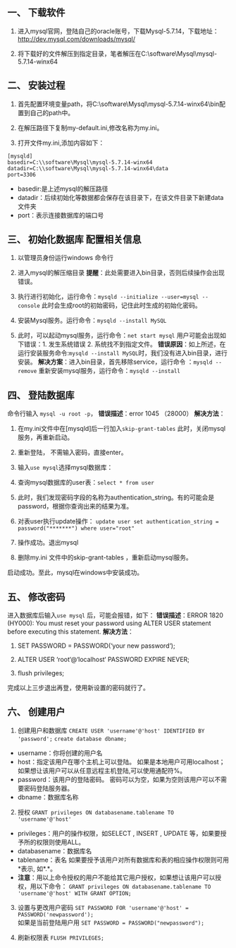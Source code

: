 一、 下载软件
------
1. 进入mysql官网，登陆自己的oracle账号，下载Mysql-5.7.14，下载地址：http://dev.mysql.com/downloads/mysql/

2. 将下载好的文件解压到指定目录，笔者解压在C:\software\Mysql\mysql-5.7.14-winx64 

二、 安装过程
------
1. 首先配置环境变量path，将C:\software\Mysql\mysql-5.7.14-winx64\bin配置到自己的path中。

2. 在解压路径下复制my-default.ini,修改名称为my.ini。

3. 打开文件my.ini,添加内容如下：
```
[mysqld]
basedir=C:\\software\Mysql\mysql-5.7.14-winx64
datadir=C:\\software\Mysql\mysql-5.7.14-winx64\data
port=3306
``` 
 - basedir:是上述mysql的解压路径 
 - datadir：后续初始化等数据都会保存在该目录下，在该文件目录下新建data文件夹
 - port：表示连接数据库的端口号

三、 初始化数据库 配置相关信息
----------------
1. 以管理员身份运行windows 命令行

2. 进入mysql的解压缩目录
**提醒**：此处需要进入bin目录，否则后续操作会出现错误。


3. 执行进行初始化，运行命令：`mysqld --initialize --user=mysql --console`
此时会生成root的初始密码，记住此时生成的初始化密码。

4. 安装Mysql服务。运行命令：`mysqld --install MySQL`

5. 此时，可以起动mysql服务，运行命令：`net start mysql`
用户可能会出现如下错误：1. 发生系统错误 2. 系统找不到指定文件。
**错误原因**：如上所述，在运行安装服务命令:`mysqld --install MySQL`时，我们没有进入bin目录，进行安装。
**解决方案**：进入bin目录，首先移除service，运行命令 ：`mysqld --remove` 
重新安装mysql服务，运行命令：`mysqld --install `

四、 登陆数据库
------------

命令行输入   `mysql -u root -p`，
**错误描述**：error 1045 （28000）
**解决方法**：

1. 在my.ini文件中在[mysqld]后一行加入`skip-grant-tables`
此时，关闭mysql服务，再重新启动。  
 
2. 重新登陆， 不需输入密码，直接enter。
 
3. 输入`use mysql`选择mysql数据库：

4. 查询mysql数据库的user表：`select * from user`

5. 此时，我们发现密码字段的名称为authentication_string。有的可能会是password，根据你查询出来的结果为准。

6. 对表user执行update操作： `update user set authentication_string = password("*******") where user="root"  ` 
  
7. 操作成功。退出mysql
 
8. 删除my.ini 文件中的skip-grant-tables ，重新启动mysql服务。

启动成功。至此，mysql在windows中安装成功。

五、 修改密码
-------
进入数据库后输入`use mysql` 后，可能会报错，如下：
**错误描述**：ERROR 1820 (HY000): You must reset your password using ALTER USER statement before executing this statement.
**解决方法**：
 
 1. SET PASSWORD = PASSWORD(‘your new password‘);

 2. ALTER USER ‘root‘@‘localhost‘ PASSWORD EXPIRE NEVER;

 3. flush privileges;

完成以上三步退出再登，使用新设置的密码就行了。

六、 创建用户
--------
 1. 创建用户和数据库
 `CREATE USER 'username'@'host' IDENTIFIED BY 'password';`
 `create database dbname;`
 - username：你将创建的用户名
 - host：指定该用户在哪个主机上可以登陆。
 如果是本地用户可用localhost；
 如果想让该用户可以从任意远程主机登陆,可以使用通配符%。
 - password：该用户的登陆密码。
 密码可以为空，如果为空则该用户可以不需要密码登陆服务器。 
 - dbname：数据库名称

 2. 授权
 `GRANT privileges ON databasename.tablename TO 'username'@'host'` 
 - privileges：用户的操作权限，如SELECT , INSERT , UPDATE 等，如果要授予所的权限则使用ALL。
 - databasename：数据库名
 - tablename：表名
 如果要授予该用户对所有数据库和表的相应操作权限则可用\*表示, 如\*.\*。 
 - **注意**：用以上命令授权的用户不能给其它用户授权，如果想让该用户可以授权，用以下命令：
 `GRANT privileges ON databasename.tablename TO 'username'@'host' WITH GRANT OPTION; `

 3. 设置与更改用户密码
 `SET PASSWORD FOR 'username'@'host' = PASSWORD('newpassword');`  
 如果是当前登陆用户用
 `SET PASSWORD = PASSWORD("newpassword");`

 4. 刷新权限表
 `FLUSH PRIVILEGES;`






